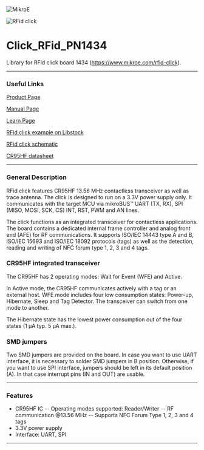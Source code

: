 ![MikroE](http://www.mikroe.com/img/designs/beta/logo_small.png)

![RFid click](https://cdn1-shop.mikroe.com/img/product/rfid-click/rfid-click-large_default-12x.jpg)

# Click_RFid_PN1434
Library for RFid click board 1434 (https://www.mikroe.com/rfid-click).

---
### Useful Links

[Product Page](https://www.mikroe.com/rfid-click)

[Manual Page](https://www.mikroe.com/rfid-click#idTabFSCHT765)

[Learn Page](http://learn.mikroe.com/what-is-rfid/)

[RFid click example on Libstock](https://libstock.mikroe.com/projects/view/739/rfid-click-example)

[RFid click schematic](https://download.mikroe.com/documents/add-on-boards/click/rfid/rfid-click-schematic-v103.pdf)

[CR95HF datasheet](https://download.mikroe.com/documents/datasheets/cr95hf-datasheet.pdf)

---
### General Description

RFid click features CR95HF 13.56 MHz contactless transceiver as well as trace antenna. The click is designed to run on a 3.3V power supply only. It communicates with the target MCU via mikroBUS™ UART (TX, RX), SPI (MISO, MOSI, SCK, CS) INT, RST, PWM and AN lines.

The click functions as an integrated transceiver for contactless applications. The board contains a dedicated internal frame controller and analog front end (AFE) for RF communications. It supports ISO/IEC 14443 type A and B, ISO/IEC 15693 and ISO/IEC 18092 protocols (tags) as well as the detection, reading and writing of NFC forum type 1, 2, 3 and 4 tags.

### CR95HF integrated transceiver
The CR95HF has 2 operating modes: Wait for Event (WFE) and Active.

In Active mode, the CR95HF communicates actively with a tag or an external host. WFE mode includes four low consumption states: Power-up, Hibernate, Sleep and Tag Detector. The transceiver can switch from one mode to another.

The Hibernate state has the lowest power consumption out of the four states (1 µA typ. 5 µA max.).

### SMD jumpers
Two SMD jumpers are provided on the board. In case you want to use UART interface, it is necessary to solder SMD jumpers in B position. Otherwise, if you want to use SPI interface, jumpers should be left in its default position (A). In that case interrupt pins (IN and OUT) are usable.

---
### Features
- CR95HF IC
-- Operating modes supported: Reader/Writer
-- RF communication @13.56 MHz
-- Supports NFC Forum Type 1, 2, 3 and 4 tags
- 3.3V power supply
- Interface: UART, SPI

---